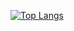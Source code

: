 [![Top Langs](https://github-readme-stats.vercel.app/api/top-langs/?username=gabrielzanchetim&layout=compact)](https://github.com/gabrielzanchetim/github-readme-stats)
